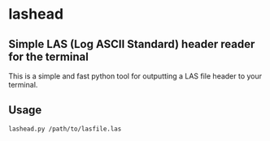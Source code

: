# lashead

## Simple LAS (Log ASCII Standard) header reader for the terminal
This is a simple and fast python tool for outputting a LAS file header to your terminal.

## Usage
```
lashead.py /path/to/lasfile.las
```

